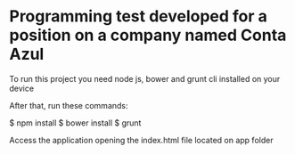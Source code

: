 # Programming test developed for a position on a company named Conta Azul

To run this project you need node js, bower and grunt cli installed on your device

After that, run these commands:

$ npm install
$ bower install
$ grunt

Access the application opening the index.html file located on app folder
